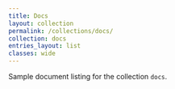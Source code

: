 ```yaml
---
title: Docs
layout: collection
permalink: /collections/docs/
collection: docs
entries_layout: list
classes: wide
---
```

Sample document listing for the collection `docs`.

